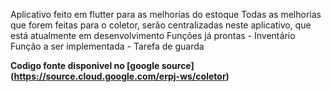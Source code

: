Aplicativo feito em flutter para as melhorias do estoque
Todas as melhorias que forem feitas para o coletor, serão centralizadas neste aplicativo, que está atualmente em desenvolvimento
Funções já prontas - Inventário
Função a ser implementada - Tarefa de guarda

**Codigo fonte disponivel no [google source] (https://source.cloud.google.com/erpj-ws/coletor)**
